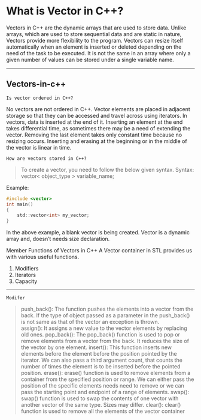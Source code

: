 # What is Vector in C++?

Vectors in C++ are the dynamic arrays that are used to store data. Unlike arrays, which are used to store sequential data and are static in nature, Vectors provide more flexibility to the program. Vectors can resize itself automatically when an element is inserted or deleted depending on the need of the task to be executed. It is not the same in an array where only a given number of values can be stored under a single variable name.

----------

## Vectors-in-c++

    Is vector ordered in C++?

No vectors are not ordered in C++. Vector elements are placed in adjacent storage so that they can be accessed and travel across using iterators. In vectors, data is inserted at the end of it. Inserting an element at the end takes differential time, as sometimes there may be a need of extending the vector. Removing the last element takes only constant time because no resizing occurs. Inserting and erasing at the beginning or in the middle of the vector is linear in time.

    How are vectors stored in C++?
>To create a vector, you need to follow the below given syntax.
Syntax:
vector< object_type > variable_name;

Example:

```c
#include <vector>
int main()
{
    std::vector<int> my_vector;
}
```

In the above example, a blank vector is being created. Vector is a dynamic array and, doesn’t needs size declaration.

Member Functions of Vectors in C++
A Vector container in STL provides us with various useful functions.

1) Modifiers
2) Iterators
3) Capacity

----------
    Modifer

> push_back(): The function pushes the elements into a vector from the back. If the type of object passed as a parameter in the push_back() is not same as that of the vector an exception is thrown.  
assign(): It assigns a new value to the vector elements by replacing old ones.
pop_back(): The pop_back() function is used to pop or remove elements from a vector from the back. It reduces the size of the vector by one element.
insert(): This function inserts new elements before the element before the position pointed by the iterator. We can also pass a third argument count, that counts the number of times the element is to be inserted before the pointed position.
erase(): erase() function is used to remove elements from a container from the specified position or range. We can either pass the position of the specific elements needs need to remove or we can pass the starting point and endpoint of a range of elements.
swap(): swap() function is used to swap the contents of one vector with another vector of the same type. Sizes may differ.
clear(): clear() function is used to remove all the elements of the vector container

